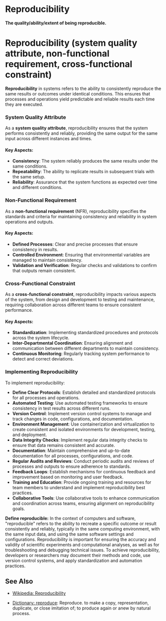 # Reproducibility

**The quality/ability/extent of being reproducible.**

<span data-chatgpt-prompt="reproducibility + template">

# Reproducibility (system quality attribute, non-functional requirement, cross-functional constraint)

**Reproducibility** in systems refers to the ability to consistently reproduce the same results or outcomes under identical conditions. This ensures that processes and operations yield predictable and reliable results each time they are executed.

### System Quality Attribute

As a **system quality attribute**, reproducibility ensures that the system performs consistently and reliably, providing the same output for the same input across different instances and times.

#### Key Aspects:
- **Consistency**: The system reliably produces the same results under the same conditions.
- **Repeatability**: The ability to replicate results in subsequent trials with the same setup.
- **Reliability**: Assurance that the system functions as expected over time and different conditions.

### Non-Functional Requirement

As a **non-functional requirement** (NFR), reproducibility specifies the standards and criteria for maintaining consistency and reliability in system operations and outputs.

#### Key Aspects:
- **Defined Processes**: Clear and precise processes that ensure consistency in results.
- **Controlled Environment**: Ensuring that environmental variables are managed to maintain consistency.
- **Validation and Verification**: Regular checks and validations to confirm that outputs remain consistent.

### Cross-Functional Constraint

As a **cross-functional constraint**, reproducibility impacts various aspects of the system, from design and development to testing and maintenance, requiring collaboration across different teams to ensure consistent performance.

#### Key Aspects:
- **Standardization**: Implementing standardized procedures and protocols across the system lifecycle.
- **Inter-Departmental Coordination**: Ensuring alignment and communication between different departments to maintain consistency.
- **Continuous Monitoring**: Regularly tracking system performance to detect and correct deviations.

### Implementing Reproducibility

To implement reproducibility:
- **Define Clear Protocols**: Establish detailed and standardized protocols for all processes and operations.
- **Automated Testing**: Use automated testing frameworks to ensure consistency in test results across different runs.
- **Version Control**: Implement version control systems to manage and track changes in code, configurations, and documentation.
- **Environment Management**: Use containerization and virtualization to create consistent and isolated environments for development, testing, and deployment.
- **Data Integrity Checks**: Implement regular data integrity checks to ensure that data remains consistent and accurate.
- **Documentation**: Maintain comprehensive and up-to-date documentation for all processes, configurations, and code.
- **Regular Audits and Reviews**: Conduct periodic audits and reviews of processes and outputs to ensure adherence to standards.
- **Feedback Loops**: Establish mechanisms for continuous feedback and improvement based on monitoring and user feedback.
- **Training and Education**: Provide ongoing training and resources for team members to understand and implement reproducibility best practices.
- **Collaborative Tools**: Use collaborative tools to enhance communication and coordination across teams, ensuring alignment on reproducibility goals.

</span>

**Define reproducible:** <span data-chatgpt-prompt="define reproducible (computers and software)">In the context of computers and software, "reproducible" refers to the ability to recreate a specific outcome or result consistently and reliably, typically in the same computing environment, with the same input data, and using the same software settings and configurations. Reproducibility is important for ensuring the accuracy and validity of scientific experiments and computational analyses, as well as for troubleshooting and debugging technical issues. To achieve reproducibility, developers or researchers may document their methods and code, use version control systems, and apply standardization and automation practices.</span>

## See Also

* [Wikipedia: Reproducibility](https://wikipedia.org/wiki/Reproducibility)

* [Dictionary: reproduce](https://www.dictionary.com/browse/reproduce): Reproduce. to make a copy, representation, duplicate, or close imitation of; to produce again or anew by natural process.
